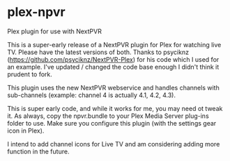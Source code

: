 # plex-npvr
Plex plugin for use with NextPVR

This is a super-early release of a NextPVR plugin for Plex for watching live TV.  Please have the latest versions of both.  Thanks to psyciknz (https://github.com/psyciknz/NextPVR-Plex) for his code which I used for an example.  I've updated / changed the code base enough I didn't think it prudent to fork.

This plugin uses the new NextPVR webservice and handles channels with sub-channels (example: channel 4 is actually 4.1, 4.2, 4.3).

This is super early code, and while it works for me, you may need ot tweak it.  As always, copy the npvr.bundle to your Plex Media Server plug-ins folder to use.  Make sure you configure this plugin (with the settings gear icon in Plex).

I intend to add channel icons for Live TV and am considering adding more function in the future.
